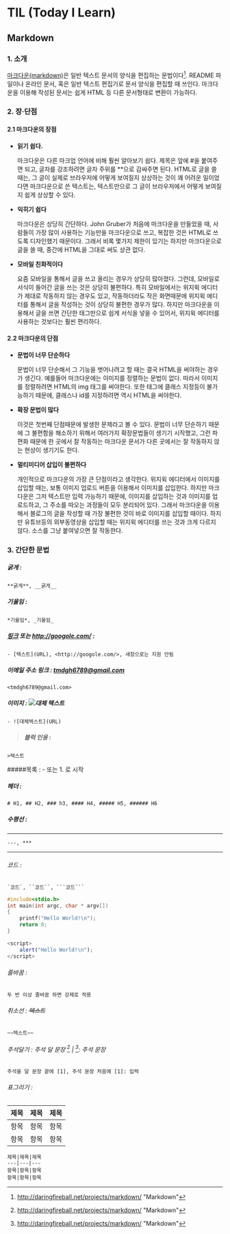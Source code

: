# TIL (Today I Learn)



## Markdown 

### 1.  **소개**
[마크다운(markdown)](https://ko.wikipedia.org/wiki/%EB%A7%88%ED%81%AC%EB%8B%A4%EC%9A%B4)은 일반 텍스트 문서의 양식을 편집하는 문법이다[^1]. README 파일이나 온라인 문서, 혹은 일반 텍스트 편집기로 문서 양식을 편집할 때 쓰인다. 마크다운을 이용해 작성된 문서는 쉽게 HTML 등 다른 문서형태로 변환이 가능하다.

[^1]: http://daringfireball.net/projects/markdown/      "Markdown"

### 2. **장·단점**
#### 2.1 마크다운의 장점
- **읽기 쉽다.**

    마크다운은 다른 마크업 언어에 비해 훨씬 알아보기 쉽다. 제목은 앞에 #을 붙여주면 되고, 글자를 강조하려면 글자 주위를 **으로 감싸주면 된다. HTML로 글을 쓸 때는, 그 글이 실제로 브라우저에 어떻게 보여질지 상상하는 것이 꽤 어려운 일이었다면 마크다운으로 쓴 텍스트는, 텍스트만으로 그 글이 브라우저에서 어떻게 보여질지 쉽게 상상할 수 있다.

- **익히기 쉽다**

    마크다운은 상당히 간단하다. John Gruber가 처음에 마크다운을 만들었을 때, 사람들이 가장 많이 사용하는 기능만을 마크다운으로 쓰고, 복잡한 것은 HTML로 쓰도록 디자인했기 때문이다. 그래서 비록 몇가지 제한이 있기는 하지만 마크다운으로 글을 쓸 때, 중간에 HTML을 그대로 써도 상관 없다.

- **모바일 친화적이다**

    요즘 모바일을 통해서 글을 쓰고 올리는 경우가 상당히 많아졌다. 그런데, 모바일로 서식이 들어간 글을 쓰는 것은 상당히 불편하다. 특히 모바일에서는 위지윅 에디터가 제대로 작동하지 않는 경우도 있고, 작동하더라도 작은 화면때문에 위지윅 에디터를 통해서 글을 작성하는 것이 상당히 불편한 경우가 많다. 하지만 마크다운을 이용해서 글을 쓰면 간단한 태그만으로 쉽게 서식을 넣을 수 있어서, 위지윅 에디터를 사용하는 것보다는 훨씬 편리하다.

#### 2.2 마크다운의 단점
- **문법이 너무 단순하다**

    문법이 너무 단순해서 그 기능을 벗어나려고 할 때는 결국 HTML을 써야하는 경우가 생긴다. 예를들어 마크다운에는 이미지를 정렬하는 문법이 없다. 따라서 이미지를 정렬하려면 HTML의 img 태그를 써야한다. 또한 태그에 클래스 지정등이 불가능하기 때문에, 클래스나 id를 지정하려면 역시 HTML을 써야한다.

- **확장 문법이 많다**

    이것은 첫번째 단점때문에 발생한 문제라고 볼 수 있다. 문법이 너무 단순하기 때문에 그 불편함을 해소하기 위해서 여러가지 확장문법들이 생기기 시작했고, 그런 파편화 때문에 한 곳에서 잘 작동하는 마크다운 문서가 다른 곳에서는 잘 작동하지 않는 현상이 생기기도 한다.

- **멀티미디어 삽입이 불편하다**

    개인적으로 마크다운의 가장 큰 단점이라고 생각한다. 위지윅 에디터에서 이미지를 삽입할 때는, 보통 이미지 업로드 버튼을 이용해서 이미지를 삽입한다. 하지만 마크다운은 그저 텍스트만 입력 가능하기 때문에, 이미지를 삽입하는 것과 이미지를 업로드하고, 그 주소를 따오는 과정들이 모두 분리되어 있다. 그래서 마크다운을 이용해서 블로그의 글을 작성할 때 가장 불편한 것이 바로 이미지를 삽입할 때이다. 하지만 유튜브등의 외부동영상을 삽입할 때는 위지윅 에디터를 쓰는 것과 크게 다르지 않다. 소스를 그냥 붙여넣으면 잘 작동한다.

### 3. **간단한 문법**
##### **굵게** : 
    **굵게**, __굵게__
##### *기울임* : 
    *기울임*, _기울임_
##### [링크](http://googole.com/) 또는 <http://googole.com/> : 
    - [텍스트](URL), <http://googole.com/>, 새창으로는 지원 안됨 
##### 이메일 주소 링크 : <tmdgh6789@gmail.com> 
    <tmdgh6789@gmail.com>
##### 이미지 : ![대체 텍스트](http://www.remotesensing.gov.my/portalarsm/images/tab/G_is_For_Google_New_Logo_Thumb.png)
    - ![대체텍스트](URL)
> ##### 블럭 인용 : 
    >텍스트

#####목록 : 
    - 또는 1. 로 시작


##### 헤더 : 
    # H1, ## H2, ### h3, #### H4, ##### H5, ###### H6
##### 수평선 : 
---
    ---, ***
***
###### 코드 : 
    `코드`, ``코드``, ```코드```

```c
#include<stdio.h>
int main(int argc, char * argv[])
{
    printf("Hello World!\n");
    return 0;
} 
```

```javascript
<script>
    alert("Hello World!\n");
</script>
```

###### 줄바꿈 : 
    두 번 이상 줄바꿈 하면 강제로 적용
###### 취소선 : ~~텍스트~~ 
    ~~텍스트~~
###### 주석달기  : 주석 달 문장 [^1] | [^1]: 주석 문장

    주석을 달 문장 끝에 [1], 주석 문장 처음에 [1]: 입력
    
###### 표그리기 :
제목|제목|제목
---|---|---
항목|항목|항목
항목|항목|항목

    제목|제목|제목
    ---|---|---
    항목|항목|항목
    항목|항목|항목
        
    